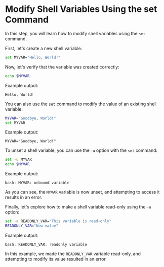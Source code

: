 # Modify Shell Variables Using the set Command

In this step, you will learn how to modify shell variables using the `set` command.

First, let's create a new shell variable:

```bash
set MYVAR="Hello, World!"
```

Now, let's verify that the variable was created correctly:

```bash
echo $MYVAR
```

Example output:

```
Hello, World!
```

You can also use the `set` command to modify the value of an existing shell variable:

```bash
MYVAR="Goodbye, World!"
set MYVAR
```

Example output:

```
MYVAR="Goodbye, World!"
```

To unset a shell variable, you can use the `-u` option with the `set` command:

```bash
set -u MYVAR
echo $MYVAR
```

Example output:

```
bash: MYVAR: unbound variable
```

As you can see, the `MYVAR` variable is now unset, and attempting to access it results in an error.

Finally, let's explore how to make a shell variable read-only using the `-a` option:

```bash
set -a READONLY_VAR="This variable is read-only"
READONLY_VAR="New value"
```

Example output:

```
bash: READONLY_VAR: readonly variable
```

In this example, we made the `READONLY_VAR` variable read-only, and attempting to modify its value resulted in an error.
